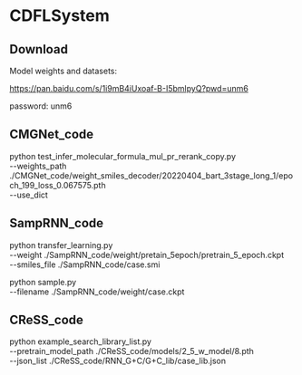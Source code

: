 # CDFLSystem
## Download

Model weights and datasets:

https://pan.baidu.com/s/1i9mB4iUxoaf-B-I5bmlpyQ?pwd=unm6

password: unm6

## CMGNet_code

python test_infer_molecular_formula_mul_pr_rerank_copy.py \
--weights_path ./CMGNet_code/weight_smiles_decoder/20220404_bart_3stage_long_1/epoch_199_loss_0.067575.pth \
--use_dict

## SampRNN_code

python transfer_learning.py \
--weight ./SampRNN_code/weight/pretain_5epoch/pretrain_5_epoch.ckpt \
--smiles_file ./SampRNN_code/case.smi

python sample.py \
--filename ./SampRNN_code/weight/case.ckpt

## CReSS_code

python example_search_library_list.py \
--pretrain_model_path ./CReSS_code/models/2_5_w_model/8.pth \
--json_list ./CReSS_code/RNN_G+C/G+C_lib/case_lib.json
